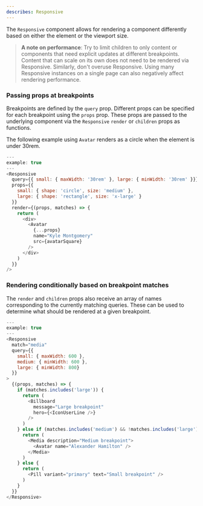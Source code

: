 ```yaml
---
describes: Responsive
---
```


The `Responsive` component allows for rendering a component differently based on either
the element or the viewport size.

> __A note on performance__: Try to limit children to only content or components that need explicit updates at different breakpoints. Content that can scale on its own does not need to be rendered via Responsive. Similarly, don't overuse Responsive. Using many Responsive instances on a single page can also negatively affect rendering performance.

### Passing props at breakpoints
Breakpoints are defined by the `query` prop. Different props can be
specified for each breakpoint using the `props` prop. These props are passed to the
underlying component via the `Responsive` `render` or `children` props as functions.

The following example using `Avatar` renders as a circle when the element is under 30rem.

```js
---
example: true
---
<Responsive
  query={{ small: { maxWidth: '30rem' }, large: { minWidth: '30rem' }}}
  props={{
    small: { shape: 'circle', size: 'medium' },
    large: { shape: 'rectangle', size: 'x-large' }
  }}
  render={(props, matches) => {
    return (
      <div>
        <Avatar
          {...props}
          name="Kyle Montgomery"
          src={avatarSquare}
        />
      </div>
    )
  }}
/>
```

### Rendering conditionally based on breakpoint matches
The `render` and `children` props also receive an array of names corresponding to the
currently matching queries. These can be used to determine what should be rendered at a
given breakpoint.

```js
---
example: true
---
<Responsive
  match="media"
  query={{
    small: { maxWidth: 600 },
    medium: { minWidth: 600 },
    large: { minWidth: 800}
  }}
>
  {(props, matches) => {
    if (matches.includes('large')) {
      return (
        <Billboard
          message="Large breakpoint"
          hero={<IconUserLine />}
        />
      )
    } else if (matches.includes('medium') && !matches.includes('large')) {
      return (
        <Media description="Medium breakpoint">
          <Avatar name="Alexander Hamilton" />
        </Media>
      )
    } else {
      return (
        <Pill variant="primary" text="Small breakpoint" />
      )
    }
  }}
</Responsive>
```
